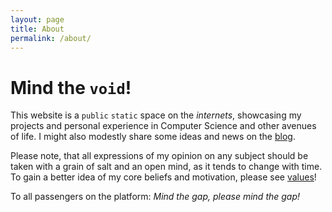 ```yaml
---
layout: page
title: About
permalink: /about/
---
```


# Mind the `void`!

This website is a `public` `static` space on the _internets_, showcasing my projects and personal experience in Computer Science and other avenues of life. I might also modestly share some ideas and news on the [blog].

Please note, that all expressions of my opinion on any subject should be taken with a grain of salt and an open mind, as it tends to change with time. To gain a better idea of my core beliefs and motivation, please see [values]!

To all passengers on the platform: _Mind the gap, please mind the gap!_

[blog]: /posts
[values]: /values

<!--
    This is the base Jekyll theme. You can find out more info about customizing your Jekyll theme, as well as basic Jekyll usage documentation at [jekyllrb.com](https://jekyllrb.com/)

    You can find the source code for Minima at GitHub:
    [jekyll][jekyll-organization] /
    [minima](https://github.com/jekyll/minima)

    You can find the source code for Jekyll at GitHub:
    [jekyll][jekyll-organization] /
    [jekyll](https://github.com/jekyll/jekyll)


    [jekyll-organization]: https://github.com/jekyll
-->
